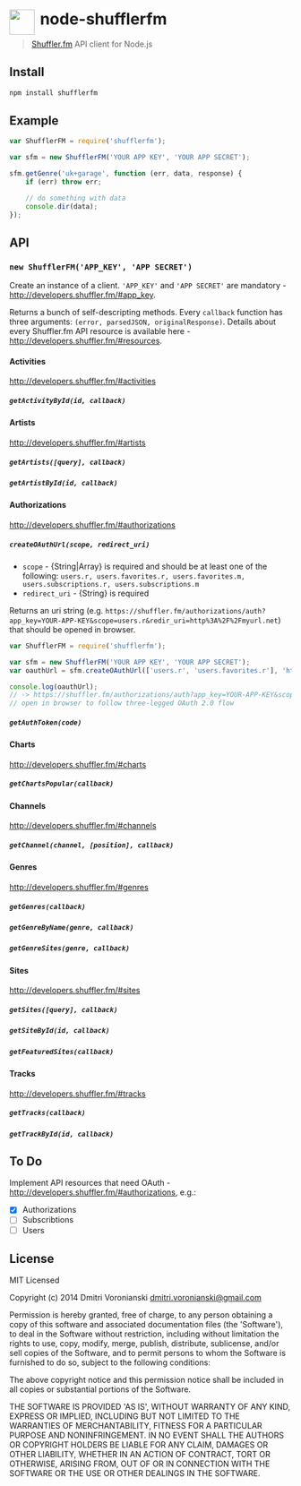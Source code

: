 # <img src="https://d1v2xm8p2pd3wl.cloudfront.net/assets/static/images/shuffler_logo_200.png" width="45" align="left">&nbsp;node-shufflerfm

> [Shuffler.fm](https://shuffler.fm) API client for Node.js

## Install

```javascript
npm install shufflerfm
```

## Example

```javascript
var ShufflerFM = require('shufflerfm');

var sfm = new ShufflerFM('YOUR APP KEY', 'YOUR APP SECRET');

sfm.getGenre('uk+garage', function (err, data, response) {
    if (err) throw err;

    // do something with data
    console.dir(data);
});
```

## API

### `new ShufflerFM('APP_KEY', 'APP SECRET')`

Create an instance of a client. `'APP_KEY'` and `'APP SECRET'` are mandatory - http://developers.shuffler.fm/#app_key.

Returns a bunch of self-descripting methods. Every `callback` function has three arguments: `(error, parsedJSON, originalResponse)`. Details about every Shuffler.fm API resource is available here - http://developers.shuffler.fm/#resources.

#### Activities

http://developers.shuffler.fm/#activities

##### `getActivityById(id, callback)`

#### Artists

http://developers.shuffler.fm/#artists

##### `getArtists([query], callback)`
##### `getArtistById(id, callback)`

#### Authorizations

http://developers.shuffler.fm/#authorizations

##### `createOAuthUrl(scope, redirect_uri)`

- `scope` - {String|Array} is required and should be at least one of the following: `users.r, users.favorites.r, users.favorites.m, users.subscriptions.r, users.subscriptions.m`
- `redirect_uri` - {String} is required 

Returns an uri string  (e.g. `https://shuffler.fm/authorizations/auth?app_key=YOUR-APP-KEY&scope=users.r&redir_uri=http%3A%2F%2Fmyurl.net`) that should be opened in browser.

```javascript
var ShufflerFM = require('shufflerfm');

var sfm = new ShufflerFM('YOUR APP KEY', 'YOUR APP SECRET');
var oauthUrl = sfm.createOAuthUrl(['users.r', 'users.favorites.r'], 'http://myurl.net');

console.log(oauthUrl);
// -> https://shuffler.fm/authorizations/auth?app_key=YOUR-APP-KEY&scope=users.r,users.favorites.r&redir_uri=http%3A%2F%2Fmyurl.net`
// open in browser to follow three-legged OAuth 2.0 flow
```

##### `getAuthToken(code)`

#### Charts

http://developers.shuffler.fm/#charts

##### `getChartsPopular(callback)`

#### Channels

http://developers.shuffler.fm/#channels

##### `getChannel(channel, [position], callback)`

#### Genres

http://developers.shuffler.fm/#genres

##### `getGenres(callback)`
##### `getGenreByName(genre, callback)`
##### `getGenreSites(genre, callback)`

#### Sites

http://developers.shuffler.fm/#sites

##### `getSites([query], callback)`
##### `getSiteById(id, callback)`
##### `getFeaturedSites(callback)`

#### Tracks

http://developers.shuffler.fm/#tracks

##### `getTracks(callback)`
##### `getTrackById(id, callback)`

## To Do

Implement API resources that need OAuth - http://developers.shuffler.fm/#authorizations, e.g.:

- [x] Authorizations
- [ ] Subscribtions
- [ ] Users

## License

MIT Licensed

Copyright (c) 2014 Dmitri Voronianski [dmitri.voronianski@gmail.com](mailto:dmitri.voronianski@gmail.com)

Permission is hereby granted, free of charge, to any person obtaining a copy of this software and associated documentation files (the 'Software'), to deal in the Software without restriction, including without limitation the rights to use, copy, modify, merge, publish, distribute, sublicense, and/or sell copies of the Software, and to permit persons to whom the Software is furnished to do so, subject to the following conditions:

The above copyright notice and this permission notice shall be included in all copies or substantial portions of the Software.

THE SOFTWARE IS PROVIDED 'AS IS', WITHOUT WARRANTY OF ANY KIND, EXPRESS OR IMPLIED, INCLUDING BUT NOT LIMITED TO THE WARRANTIES OF MERCHANTABILITY, FITNESS FOR A PARTICULAR PURPOSE AND NONINFRINGEMENT. IN NO EVENT SHALL THE AUTHORS OR COPYRIGHT HOLDERS BE LIABLE FOR ANY CLAIM, DAMAGES OR OTHER LIABILITY, WHETHER IN AN ACTION OF CONTRACT, TORT OR OTHERWISE, ARISING FROM, OUT OF OR IN CONNECTION WITH THE SOFTWARE OR THE USE OR OTHER DEALINGS IN THE SOFTWARE.
